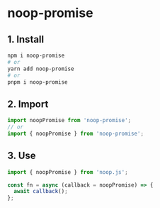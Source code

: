 # noop-promise

## 1. Install

```sh
npm i noop-promise
# or
yarn add noop-promise
# or
pnpm i noop-promise
```

## 2. Import

```js
import noopPromise from 'noop-promise';
// or
import { noopPromise } from 'noop-promise';
```

## 3. Use

```js
import { noopPromise } from 'noop.js';

const fn = async (callback = noopPromise) => {
  await callback();
};
```
